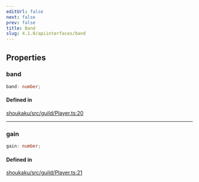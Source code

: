 ```yaml
---
editUrl: false
next: false
prev: false
title: Band
slug: 4.1.0/apiinterfaces/band
---
```


## Properties

<a id="band" name="band" />

### band

```ts
band: number;
```

#### Defined in

[shoukaku/src/guild/Player.ts:20](https://github.com/shipgirlproject/shoukaku/blob/30762f5af6c7b4176e69ee96fa39bc204a7cff21/src/guild/Player.ts#L20)

***

<a id="gain" name="gain" />

### gain

```ts
gain: number;
```

#### Defined in

[shoukaku/src/guild/Player.ts:21](https://github.com/shipgirlproject/shoukaku/blob/30762f5af6c7b4176e69ee96fa39bc204a7cff21/src/guild/Player.ts#L21)
